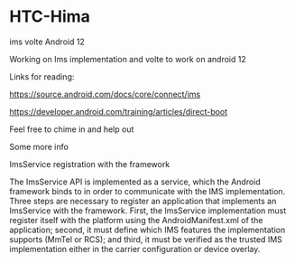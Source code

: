 # HTC-Hima
ims volte Android 12


Working on Ims implementation and volte to work on android 12

Links for reading:

https://source.android.com/docs/core/connect/ims

https://developer.android.com/training/articles/direct-boot

Feel free to chime in and help out

Some more info


ImsService registration with the framework

The ImsService API is implemented as a service, which the Android framework
binds to in order to communicate with the IMS implementation. Three steps are
necessary to register an application that implements an ImsService with the
framework. First, the ImsService implementation must register itself with the
platform using the AndroidManifest.xml of the application; second, it must
define which IMS features the implementation supports (MmTel or RCS); and third,
it must be verified as the trusted IMS implementation either in the carrier
configuration or device overlay.
